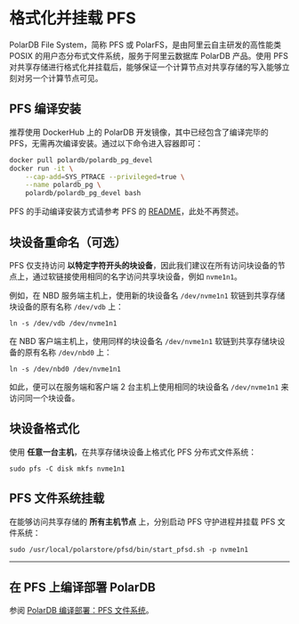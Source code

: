 # 格式化并挂载 PFS

PolarDB File System，简称 PFS 或 PolarFS，是由阿里云自主研发的高性能类 POSIX 的用户态分布式文件系统，服务于阿里云数据库 PolarDB 产品。使用 PFS 对共享存储进行格式化并挂载后，能够保证一个计算节点对共享存储的写入能够立刻对另一个计算节点可见。

## PFS 编译安装

推荐使用 DockerHub 上的 PolarDB 开发镜像，其中已经包含了编译完毕的 PFS，无需再次编译安装。通过以下命令进入容器即可：

```bash
docker pull polardb/polardb_pg_devel
docker run -it \
    --cap-add=SYS_PTRACE --privileged=true \
    --name polardb_pg \
    polardb/polardb_pg_devel bash
```

PFS 的手动编译安装方式请参考 PFS 的 [README](https://github.com/ApsaraDB/polardb-file-system/blob/master/Readme-CN.md)，此处不再赘述。

## 块设备重命名（可选）

PFS 仅支持访问 **以特定字符开头的块设备**，因此我们建议在所有访问块设备的节点上，通过软链接使用相同的名字访问共享块设备，例如 `nvme1n1`。

例如，在 NBD 服务端主机上，使用新的块设备名 `/dev/nvme1n1` 软链到共享存储块设备的原有名称 `/dev/vdb` 上：

```bash:no-line-numbers
ln -s /dev/vdb /dev/nvme1n1
```

在 NBD 客户端主机上，使用同样的块设备名 `/dev/nvme1n1` 软链到共享存储块设备的原有名称 `/dev/nbd0` 上：

```bash:no-line-numbers
ln -s /dev/nbd0 /dev/nvme1n1
```

如此，便可以在服务端和客户端 2 台主机上使用相同的块设备名 `/dev/nvme1n1` 来访问同一个块设备。

## 块设备格式化

使用 **任意一台主机**，在共享存储块设备上格式化 PFS 分布式文件系统：

```bash:no-line-numbers
sudo pfs -C disk mkfs nvme1n1
```

## PFS 文件系统挂载

在能够访问共享存储的 **所有主机节点** 上，分别启动 PFS 守护进程并挂载 PFS 文件系统：

```bash:no-line-numbers
sudo /usr/local/polarstore/pfsd/bin/start_pfsd.sh -p nvme1n1
```

---

## 在 PFS 上编译部署 PolarDB

参阅 [PolarDB 编译部署：PFS 文件系统](./db-pfs.md)。
